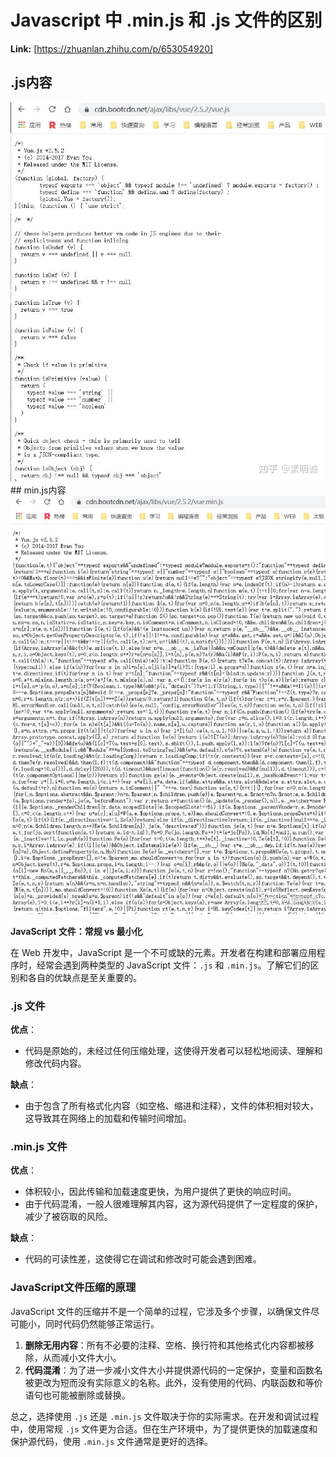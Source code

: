 # Javascript 中 .min.js 和 .js 文件的区别



 **Link:** [https://zhuanlan.zhihu.com/p/653054920]

## .js内容  
![824330ef14867968c3ed52a7b71c03d6](../image/824330ef14867968c3ed52a7b71c03d6.jpg)## min.js内容  
![4c3148e90d52507e4c22c2a94f449aaa](../image/4c3148e90d52507e4c22c2a94f449aaa.jpg)

**JavaScript 文件：常规 vs 最小化**

在 Web 开发中，JavaScript 是一个不可或缺的元素。开发者在构建和部署应用程序时，经常会遇到两种类型的 JavaScript 文件：`.js` 和 `.min.js`。了解它们的区别和各自的优缺点是至关重要的。

### .js 文件  

**优点**：

* 代码是原始的，未经过任何压缩处理，这使得开发者可以轻松地阅读、理解和修改代码内容。

**缺点**：

* 由于包含了所有格式化内容（如空格、缩进和注释），文件的体积相对较大，这导致其在网络上的加载和传输时间增加。

### .min.js 文件  

**优点**：

* 体积较小，因此传输和加载速度更快，为用户提供了更快的响应时间。
* 由于代码混淆，一般人很难理解其内容，这为源代码提供了一定程度的保护，减少了被窃取的风险。

**缺点**：

* 代码的可读性差，这使得它在调试和修改时可能会遇到困难。

### JavaScript文件压缩的原理  

JavaScript 文件的压缩并不是一个简单的过程，它涉及多个步骤，以确保文件尽可能小，同时代码仍然能够正常运行。

1. **删除无用内容**：所有不必要的注释、空格、换行符和其他格式化内容都被移除，从而减小文件大小。
2. **代码混淆**：为了进一步减小文件大小并提供源代码的一定保护，变量和函数名被更改为短而没有实际意义的名称。此外，没有使用的代码、内联函数和等价语句也可能被删除或替换。

总之，选择使用 `.js` 还是 `.min.js` 文件取决于你的实际需求。在开发和调试过程中，使用常规 `.js` 文件更为合适。但在生产环境中，为了提供更快的加载速度和保护源代码，使用 `.min.js` 文件通常是更好的选择。

